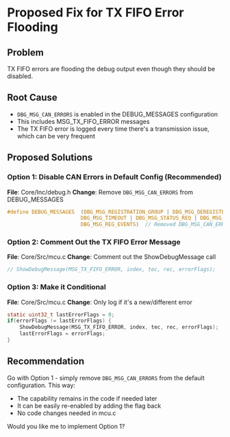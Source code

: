 # Proposed Fix for TX FIFO Error Flooding

## Problem
TX FIFO errors are flooding the debug output even though they should be disabled.

## Root Cause
- `DBG_MSG_CAN_ERRORS` is enabled in the DEBUG_MESSAGES configuration
- This includes MSG_TX_FIFO_ERROR messages
- The TX FIFO error is logged every time there's a transmission issue, which can be very frequent

## Proposed Solutions

### Option 1: Disable CAN Errors in Default Config (Recommended)
**File**: Core/Inc/debug.h
**Change**: Remove `DBG_MSG_CAN_ERRORS` from DEBUG_MESSAGES
```c
#define DEBUG_MESSAGES  (DBG_MSG_REGISTRATION_GROUP | DBG_MSG_DEREGISTER | DBG_MSG_DEREGISTER_ALL | \
                        DBG_MSG_TIMEOUT | DBG_MSG_STATUS_REQ | DBG_MSG_STATUS1 | DBG_MSG_MINIMAL | \
                        DBG_MSG_REG_EVENTS)  // Removed DBG_MSG_CAN_ERRORS
```

### Option 2: Comment Out the TX FIFO Error Message
**File**: Core/Src/mcu.c
**Change**: Comment out the ShowDebugMessage call
```c
// ShowDebugMessage(MSG_TX_FIFO_ERROR, index, tec, rec, errorFlags);
```

### Option 3: Make it Conditional
**File**: Core/Src/mcu.c
**Change**: Only log if it's a new/different error
```c
static uint32_t lastErrorFlags = 0;
if(errorFlags != lastErrorFlags) {
    ShowDebugMessage(MSG_TX_FIFO_ERROR, index, tec, rec, errorFlags);
    lastErrorFlags = errorFlags;
}
```

## Recommendation
Go with Option 1 - simply remove `DBG_MSG_CAN_ERRORS` from the default configuration. This way:
- The capability remains in the code if needed later
- It can be easily re-enabled by adding the flag back
- No code changes needed in mcu.c

Would you like me to implement Option 1?